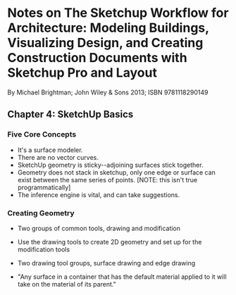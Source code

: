 # Notes on The Sketchup Workflow for Architecture: Modeling Buildings, Visualizing Design, and Creating Construction Documents with Sketchup Pro and Layout

By Michael Brightman; John Wiley & Sons 2013; ISBN 9781118290149

## Chapter 4: SketchUp Basics

### Five Core Concepts

* It's a surface modeler.
* There are no vector curves.
* SketchUp geometry is sticky--adjoining surfaces stick together.
* Geometry does not stack in sketchup, only one edge or surface can exist between the same series of points. [NOTE: this isn't true programmatically]
* The inference engine is vital, and can take suggestions.

### Creating Geometry

* Two groups of common tools, drawing and modification
* Use the drawing tools to create 2D geometry and set up for the modification tools
* Two drawing tool groups, surface drawing and edge drawing

* "Any surface in a container that has the default material applied to it will take on the material of its parent."
